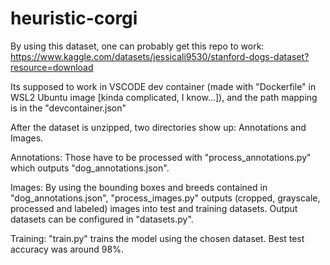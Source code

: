# heuristic-corgi
By using this dataset, one can probably get this repo to work:
https://www.kaggle.com/datasets/jessicali9530/stanford-dogs-dataset?resource=download

Its supposed to work in VSCODE dev container (made with "Dockerfile" in WSL2 Ubuntu image [kinda complicated, I know...]), and the path mapping is in the "devcontainer.json"

After the dataset is unzipped, two directories show up: Annotations and Images.

Annotations: 
    Those have to be processed with "process_annotations.py" which outputs "dog_annotations.json".

Images:
    By using the bounding boxes and breeds contained in "dog_annotations.json", "process_images.py" outputs (cropped, grayscale, processed and labeled) images into test and training datasets.
    Output datasets can be configured in "datasets.py".

Training:
    "train.py" trains the model using the chosen dataset. Best test accuracy was around 98%.